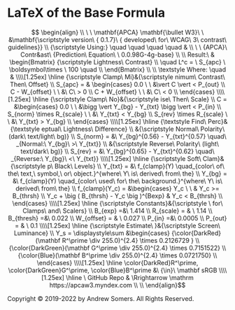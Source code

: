 # LaTeX of the Base Formula

$$
\begin{align} \\
\ \ \mathbf{APCA} \mathbf{\bullet W3}\ \  &\mathbf{\scriptstyle  version\  { 0.1.7}\ { developed\  for\  WCAG\  3\  contrast\  guidelines}} \\
{\scriptstyle Using:} \quad  \quad  \quad \quad & \\
\ \ {APCA}\   Contr&ast\ {Prediction\ Equation\ \ 0.0.98G-4g-base} \\
\\
Result:\  & \begin{Bmatrix} {\scriptstyle Lightness\ Contrast} \\
\quad L^c  = \ S_{apc} \ \boldsymbol\times \ 100 \quad \\
\end{Bmatrix} \\
\\
\textstyle Where: \quad & \\\\[1.25ex]
\hline
{\scriptstyle Clamp\ Mi}&{\scriptstyle nimum\ Contrast\ Then\ Offset} \\
S_{apc} = & \begin{cases}
  0.0 \  \                                       &\vert C \vert < P_{out} \\
  C - W_{offset} \ \                                  &\  C\ > 0  \\
  C + W_{offset} \ \                                  &\  C\ < 0 \\
\end{cases} \\\\[1.25ex]
\hline 
{\scriptstyle Clamp\ No}&{\scriptstyle ise\ Then\ Scale} \\
C = &\begin{cases}
  0.0  \ \                      &\bigg \vert Y_{bg} - Y_{txt} \bigg \vert  < P_{in} \\
  S_{norm} \times R_{scale}  \ \  &\ Y_{txt}  < Y_{bg}  \\
  S_{rev}  \times R_{scale}  \ \  &\ Y_{txt}  > Y_{bg}  \\
\end{cases}  \\\\[1.25ex]
\hline 
{\textstyle Find\ Perc}&{\textstyle eptual\ Lightness\ Difference} \\
&{\scriptstyle Normal\ Polarity\ (dark\  text/light\ bg)} \\
S_{norm} = &\ Y_{bg}^{0.56} - Y_{txt}^{0.57} \quad\ _{Normal:\ Y_{bg}\ >\ Y_{txt}} \\
&{\scriptstyle Reverse\ Polarity\ (light\  text/dark\ bg)} \\
S_{rev} = &\ Y_{bg}^{0.65} - Y_{txt}^{0.62}  \quad\ _{Reverse:\ Y_{bg}\ <\ Y_{txt}}  \\\\[1.25ex]
\hline
{\scriptstyle Soft\ Clam}&{\scriptstyle p\ Black\ Levels} \\
Y_{txt} = &\ f_{clamp}(Y) \quad_{color\ of\ the\ text,\ symbol,\ or\ object.}^{where\ Y\ is\ derived\ from\  the} \\
Y_{bg} = &\ f_{clamp}(Y) \quad_{color\ used\ for\ the\ background.}^{where\ Y\ is\ derived\ from\  the}
\\
f_{clamp}(Y_c) = &\begin{cases}
  Y_c  \ \                        & Y_c  >=  B_{thrsh} \\
  Y_c + \big ( B_{thrsh} - Y_c \big )^{Bexp} & Y_c  <  B_{thrsh} \\
\end{cases}  \\\\[1.25ex]
\hline
{\scriptstyle Constants}&{\scriptstyle \ for\ Clamps\ and\ Scalers} \\
B_{exp} =&\  1.414 \\
R_{scale} = & \  1.14 \\
B_{thresh} =&\  0.022 \\
W_{offset} = & \  0.027 \\
P_{in} =&\  0.0005 \\
P_{out} = & \  0.1  \\\\[1.25ex]
\hline 
{\scriptstyle Estimate\ }&{\scriptstyle Screen\ Luminance} \\
Y_s = \displaystyle\sum &\begin{cases} 
{\color{DarkRed}(\mathbf R^\prime \div 255.0)^{2.4} \times 0.2126729 } \\
{\color{DarkGreen}(\mathbf G^\prime \div 255.0)^{2.4} \times 0.7151522} \\
{\color{Blue}(\mathbf B^\prime \div 255.0)^{2.4} \times 0.0721750} \\ 
\end{cases}  \\\\[1.25ex]
\hline
\color{DarkRed}R^\prime, \color{DarkGreen}G^\prime, \color{Blue}B^\prime &\ {\in}\ \mathbf sRGB  \\\\[1.25ex]
\hline 
\  GitHub Repo & \Rrightarrow \mathrm https://apcaw3.myndex.com  \\
\\
\end{align}$$




Copyright © 2019-2022 by Andrew Somers. All Rights Reserved.
  
